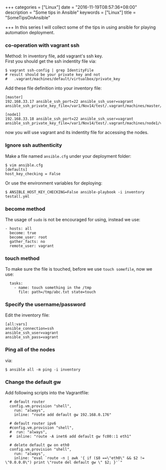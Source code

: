 +++
categories = ["Linux"]
date = "2016-11-19T08:57:36+08:00"
description = "Some tips in Ansible"
keywords = ["Linux"]
title = "SomeTipsOnAnsible"

+++
In this series I will collect some of the tips in using ansible for playing
automation deployment.    
### co-operation with vagrant ssh
Method: In inventory file, add vagrant's ssh key.   
First you should get the ssh indentity file via:    

```
$ vagrant ssh-config | grep IdentityFile
# result should be your private key and not
#   .vagrant/machines/default/virtualbox/private_key
```
Add these file definition into your inventory file:    

```
[master]
192.168.33.17 ansible_ssh_port=22 ansible_ssh_user=vagrant ansible_ssh_private_key_file=/var1/Nov14/test/.vagrant/machines/master/virtualbox/private_key

[node1]
192.168.33.18 ansible_ssh_port=22 ansible_ssh_user=vagrant ansible_ssh_private_key_file=/var1/Nov14/test/.vagrant/machines/node1/virtualbox/private_key
```
now you will use vagrant and its indentity file for accessing the nodes.    

### Ignore ssh authenticity
Make a file named `ansible.cfg` under your deployment folder:    

```
$ vim ansible.cfg
[defaults]
host_key_checking = False
```
Or use the environment variables for deploying:     

```
$ ANSIBLE_HOST_KEY_CHECKING=False ansible-playbook -i inventory testall.yml
```
### become method
The usage of `sudo` is not be encouraged for using, instead we use:    

```
- hosts: all
  become: true
  become_user: root
  gather_facts: no
  remote_user: vagrant
```
### touch method
To make sure the file is touched, before we use `touch somefile`, now we use:    

```
  tasks:
    - name: touch something in the /tmp
      file: path=/tmp/abc.txt state=touch
```

### Specify the username/password
Edit the inventory file:    

```
[all:vars]
ansible_connection=ssh
ansible_ssh_user=vagrant
ansible_ssh_pass=vagrant
```
### Ping all of the nodes
via:    

```
$ ansible all -m ping -i inventory
```

### Change the default gw
Add following scripts into the Vagrantfile:     

```
  # default router
  config.vm.provision "shell",
    run: "always",
    inline: "route add default gw 192.168.0.176"

  # default router ipv6
  #config.vm.provision "shell",
  #  run: "always",
  #  inline: "route -A inet6 add default gw fc00::1 eth1"

  # delete default gw on eth0
  config.vm.provision "shell",
    run: "always",
    inline: "eval `route -n | awk '{ if ($8 ==\"eth0\" && $2 != \"0.0.0.0\") print \"route del default gw \" $2; }'`"
```
